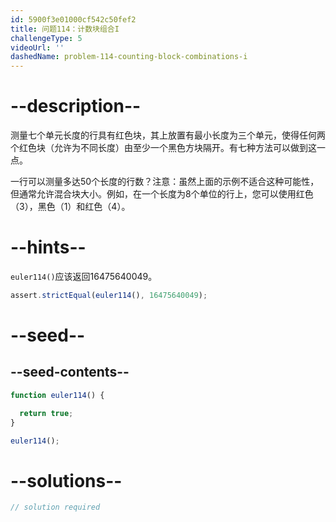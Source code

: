 ```yaml
---
id: 5900f3e01000cf542c50fef2
title: 问题114：计数块组合I
challengeType: 5
videoUrl: ''
dashedName: problem-114-counting-block-combinations-i
---
```


# --description--

测量七个单元长度的行具有红色块，其上放置有最小长度为三个单元，使得任何两个红色块（允许为不同长度）由至少一个黑色方块隔开。有七种方法可以做到这一点。

一行可以测量多达50个长度的行数？注意：虽然上面的示例不适合这种可能性，但通常允许混合块大小。例如，在一个长度为8个单位的行上，您可以使用红色（3），黑色（1）和红色（4）。

# --hints--

`euler114()`应该返回16475640049。

```js
assert.strictEqual(euler114(), 16475640049);
```

# --seed--

## --seed-contents--

```js
function euler114() {

  return true;
}

euler114();
```

# --solutions--

```js
// solution required
```
